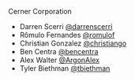 Cerner Corporation

- Darren Scerri [@darrenscerri]
- Rômulo Fernandes [@romulof]
- Christian Gonzalez [@christiango]
- Ben Centra [@bencentra]
- Alex Walter [@ArgonAlex]
- Tyler Biethman [@tbiethman]

[@darrenscerri]: https://github.com/darrenscerri
[@romulof]: https://github.com/romulof
[@christiango]: https://github.com/christiango
[@bencentra]: https://github.com/bencentra
[@ArgonAlex]: https://github.com/ArgonAlex
[@tbiethman]: https://github.com/tbiethman
